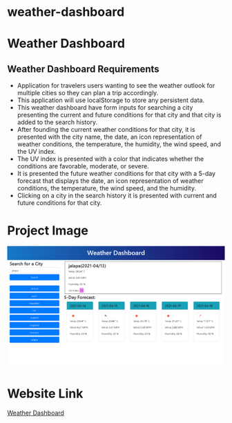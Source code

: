 # weather-dashboard
# Weather Dashboard
## Weather Dashboard Requirements
* Application for travelers users wanting to see the weather outlook for multiple cities so they can plan a trip accordingly.
* This application will use localStorage to store any persistent data.
* This weather dashboard have form inputs for searching a city presenting the current and future conditions for that city and that city is added to the search history.
* After founding the current weather conditions for that city, it is presented with the city name, the date, an icon representation of weather conditions, the temperature, the humidity, the wind speed, and the UV index.
* The UV index is presented with a color that indicates whether the conditions are favorable, moderate, or severe.
* It is presented the future weather conditions for that city with a 5-day forecast that displays the date, an icon representation of weather conditions, the temperature, the wind speed, and the humidity.
* Clicking on a city in the search history it is presented with current and future conditions for that city.

# Project Image
![](./assets/images/weather-dashboard.png)

# Website Link
[Weather Dashboard](https://jorgeatcabo.github.io/weather-dashboard/)